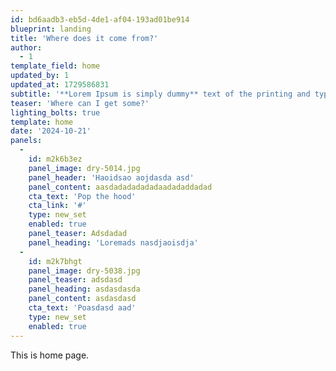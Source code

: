 ```yaml
---
id: bd6aadb3-eb5d-4de1-af04-193ad01be914
blueprint: landing
title: 'Where does it come from?'
author:
  - 1
template_field: home
updated_by: 1
updated_at: 1729586831
subtitle: '**Lorem Ipsum is simply dummy** text of the printing and typesetting industry.'
teaser: 'Where can I get some?'
lighting_bolts: true
template: home
date: '2024-10-21'
panels:
  -
    id: m2k6b3ez
    panel_image: dry-5014.jpg
    panel_header: 'Haoidsao aojdasda asd'
    panel_content: aasdadadadadadaadadaddadad
    cta_text: 'Pop the hood'
    cta_link: '#'
    type: new_set
    enabled: true
    panel_teaser: Adsdadad
    panel_heading: 'Loremads nasdjaoisdja'
  -
    id: m2k7bhgt
    panel_image: dry-5038.jpg
    panel_teaser: adsdasd
    panel_heading: asdasdasda
    panel_content: asdasdasd
    cta_text: 'Poasdasd aad'
    type: new_set
    enabled: true
---
```

This is home page.
